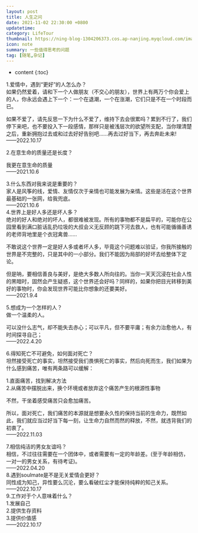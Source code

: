 ```yaml
---
layout: post
title: 人生之问
date: 2021-11-02 22:30:00 +0800
updatetime:
category: LifeTour
thumbnail: https://ning-blog-1304206373.cos.ap-nanjing.myqcloud.com/image/thumbnail/towfiqu-barbhuiya-oZuBNC-6E2s-unsplash.jpg
icon: note
summary: 一些值得思考的问题
tag: [随笔,杂记]
---
```



* content
{:toc}

<div class="note info no-icon">1.爱情中，遇到“更好”的人怎么办？</div>
如果仍然爱着，请和下一个人做朋友（不交心的朋友），世界上有两万个你会爱上的人，你永远会遇上下一个：一个在退潮，一个在涨潮，它们只是不在一个时段而已。<br>

如果不爱了，请先反思一下为什么不爱了，维持下去会很累吗？累到不行了，我们停下来吧，也不要投入下一段感情，那样只是被浅层次的欲望所支配，当你理清楚之后，重新拥抱过去或和过去好好告别吧......再去过好当下，再去奔赴未来!<br>
——2022.10.17

<div class="note info no-icon">2.在意生命的质量还是长度？</div>

我更在意生命的质量<br>
——2021.10.6

<div class="note info no-icon">3.什么东西对我来说是重要的？</div>
家人是风筝的线，爱情、友情仅次于亲情也可能发展为亲情。这些是活在这个世界最基础的一张网，给我兜底。<br>
——2021.10.6

<div class="note info no-icon">4.世界上是好人多还是坏人多？</div>
绝对的好人和绝对的坏人，都很难被发现。所有的事物都不是扁平的，可能你在公园里看到满口脏话乱扔垃圾的大叔会义无反顾的跳下河去救人，也有可能循循善诱的老师背地里是个衣冠禽兽……<br>

不敢说这个世界一定是好人多或者坏人多，毕竟这个问题难以验证，你我所接触的世界是不完整的，只是其中的一小部分。我们不能因为局部的好坏去给整体下定论。<br>

但是呐，要相信善良与美好，是绝大多数人所向往的。当你一天天沉浸在社会人性的黑暗时，固然会产生疑惑，这个世界还会好吗？同样的，如果你把目光转移到美好的事物时，你会发现世界可能比你想象的还要美好。<br>
——2021.9.4

<div class="note info no-icon">5.想成为一个怎样的人？</div>
做一个温柔的人。<br>

可以没什么志气，却不能失去赤心；可以平凡，但不要平庸；有余力治愈他人，有时间探寻自己；<br>
——2022.4.20

<div class="note info no-icon">6.得知死亡不可避免，如何面对死亡？</div>
坦然接受死亡的事实，坦然接受我们畏惧死亡的事实，然后向死而生，我们如果为什么感到痛苦，唯有两条路可以缓解：<br>

1.直面痛苦，找到解决方法<br>
2.从痛苦中摆脱出来，换个环境或者放弃这个痛苦产生的根源性事物<br>

不然，干坐着感受痛苦只会愈加痛苦。<br>

所以，面对死亡，我们痛苦的本源就是想要永久性的保持当前的生命力，既然如此，我们就应当过好当下每一刻，让生命力自然而然的释放，不然，就违背我们的初衷了。<br>
——2022.11.03

<div class="note info no-icon">7.相信纯洁的男女友谊吗？</div>
相信，不过往往需要在一个团体中，或者需要有一定的年龄差。(至于年龄相仿，一对一的男女关系，有待考证)。<br>
——2022.04.20

<div class="note info no-icon">8.遇到soulmate是不是无关爱情会更好？</div>
同性成为知己，异性要么沉沦，要么看破红尘才能保持纯粹的知己关系。<br>
——2022.10.17

<div class="note info no-icon">9.工作对于个人意味着什么？</div>
1.发展自己<br>
2.提供生存资料<br>
3.提供价值感<br>
——2022.10.17